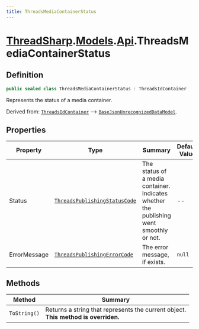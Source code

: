 ```yaml
---
title: ThreadsMediaContainerStatus
---
```


# [ThreadSharp](../../).[Models](../).[Api](./).ThreadsMediaContainerStatus

## Definition

```c#
public sealed class ThreadsMediaContainerStatus : ThreadsIdContainer
```

Represents the status of a media container.

Derived from: [`ThreadsIdContainer`](ThreadsIdContainer) --> [`BaseJsonUnrecognizedDataModel`](../BaseJsonUnrecognizedDataModel).

## Properties

| Property       | Type                                                                     | Summary                                                                                 | Default Value |
|----------------|--------------------------------------------------------------------------|-----------------------------------------------------------------------------------------|---------------|
| Status         | [`ThreadsPublishingStatusCode`](../../Enums/ThreadsPublishingStatusCode) | The status of a media container. Indicates whether the publishing went smoothly or not. | --            |
| ErrorMessage   | [`ThreadsPublishingErrorCode`](../../Enums/ThreadsPublishingErrorCode)   | The error message, if exists.                                                           | `null`        |

## Methods

| Method       | Summary                                                                               |
|--------------|---------------------------------------------------------------------------------------|
| `ToString()` | Returns a string that represents the current object.<br>**This method is overriden.** |